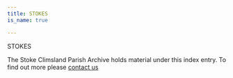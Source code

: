 ```yaml
---
title: STOKES
is_name: true

---
```


STOKES


The Stoke Climsland Parish Archive holds material under this index entry. To find out more please [contact us](/contact/)
